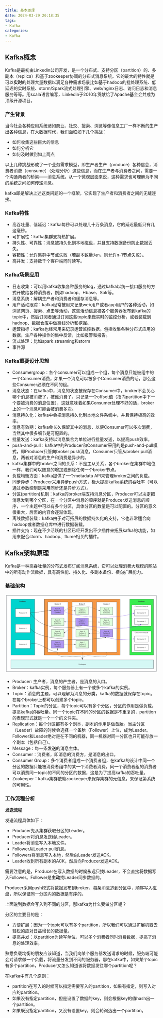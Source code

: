 ```yaml
---
title: 基本原理
date: 2024-03-29 20:18:35
tags:
- Kafka
categories:
- Kafka
---
```


## Kafka概念

Kafka是最初由Linkedin公司开发，是一个分布式、支持分区（partition）的、多副本（replica）和基于zookeeper协调的分布式消息系统。它的最大的特性就是可以**实时**的处理大量数据以满足各种需求场景比如基于hadoop的批处理系统、低延迟的实时系统、storm/Spark流式处理引擎、web/nginx日志、访问日志和消息服务等等。用scala语言编写，Linkedin于2010年贡献给了Apache基金会并成为顶级开源项目。

### 产生背景

当今社会各种应用系统诸如商业、社交、搜索、浏览等像信息工厂一样不断的生产出各种信息，在大数据时代，我们面临如下几个挑战：

- 如何收集这些巨大的信息
- 如何分析它
- 如何及时做到如上两点

以上几种挑战形成了一个业务需求模型，即生产者生产（produce）各种信息，消费者消费（consume）（处理分析）这些信息，而在生产者与消费者之间，需要一个沟通两者的桥梁——消息系统。从一个微观层面来说，这种需求也可理解为不同的系统之间如何传递消息。

kafka即是解决上述这类问题的一个框架，它实现了生产者和消费者之间的无缝连接。



### Kafka特性

- 高吞吐量、低延迟：kafka每秒可以处理几十万条消息，它的延迟最低只有几这毫秒。
- 可扩展性：kafka集群支持热扩展。
- 持久性、可靠性：消息被持久化到本地磁盘，并且支持数据备份防止数据丢失。
- 容错性：允许集群中节点失败（若副本数量为n，则允许n-1节点失败）。
- 高并发：支持数千个客户端同时读写。



### Kafka场景应用

- 日志收集：可以用kafka收集各种服务的log，通过kafka以统一接口服务的方式开放给各种消费者，例如hadoop、Hbase、Solr等。
- 消息系统：解耦生产者和消费者和缓存消息等。
- 用户活动跟踪：kafka经常被用来记录web用户或者app用户的各种活动，如浏览网页、搜索、点击等活动，这些活动信息被各个服务器发布到kafka的topic中，然后订阅者通过订阅这些topic来做实时的监控分析，或者装载到hadoop、数据仓库中做离线分析和挖掘。
- 运营指标：kafka也经常用来记录运营监控数据。包括收集各种分布式应用的数据，生产各种操作的集中反馈，比如报警和报告。
- 流式处理：比如spark streaming和storm
- 事件源



### Kafka重要设计思想

- Consumergroup：各个consumer可以组成一个组，每个消息只能被组中的一个Consumer消费，如果一个消息可以被多个Consumer消费的话，那么这些Consumer必须在不同的组。
- 消息状态：在kafka中，消息的状态被保存在Consumer中，broker不会关心哪个消息被消费了，被谁消费了，只记录一个offset值（指向partition中下一个要被消费的消息位置），这就意味着如果Consumer处理不好的话，broker上的一个消息可能会被消费多次。
- 消息持久化：kafka中会把消息持久化到本地文件系统中，并且保持极高的效率。
- 消息有效期：kafka会长久保留其中的消息，以便Consumer可以多次消费，当然其中很多细节是可配置的。
- 批量发送：kafka支持以消息集合为单位进行批量发送，以提高push效率。
- push-and-pull：kafka中的Producer和Consumer采用的是push-and-pull模式，即Producer只管向broker push消息，Consumer只管从broker pull消息，两者对消息的生产和消费是异步的。
- kafka集群中的broker之间的关系：不是主从关系，各个broker在集群中地位一样，我们可以随意的增加或删除任何一个broker节点。
- 负载均衡方面：kafka提供了一个metadata API来管理broker之间的负载。
- 同步异步：Producer采用异步push方式，极大提高kafka系统的吞吐率（可以通过参数控制是采用同步还是异步方式）。
- 分区(partition)机制：kafka的broker端支持消息分区，Producer可以决定把消息发到哪个分区，在一个分区中消息的顺序就是Producer发送消息的顺序，一个主题中可以有多个分区，具体分区的数量是可以配置的。分区的意义很重大，后面的内容会逐渐体现。
- 离线数据装载：kafka由于对可拓展的数据持久化的支持，它也非常适合向hadoop或者数据仓库中进行数据装载。
- 插件支持：现在不少活跃的社区已经开发出不少插件来拓展kafka的功能，如用来配合storm、hadoop、flume相关的插件。



## Kafka架构原理

Kafka是一种高吞吐量的分布式发布订阅消息系统，它可以处理消费大规模的网站中的所有动作流数据，具有高性能、持久化、多副本备份、横向扩展能力。

### 基础架构

![](kafka-基本原理/2025-03-29_22-22.png)

- Producer: 生产者，消息的产生者，是消息的入口。
- Broker：kafka实例，每个服务器上有一个或多个kafka的实例。
- Topic：消息的主题，可以理解为消息的分类，kafka的数据就保存在topic。在每个broker上都可以创建多个topic。
- Partition：Topic的分区，每个topic可以有多个分区，分区的作用是做负载，提高kafka的吞吐量。同一个topic在不同的分区的数据是不重复的，partition的表现形式就是一个一个的文件夹。
- Replication：每个分区都有多个副本，副本的作用是做备胎。当主分区（Leader）故障的时候会选择一个备胎（Follower）上位，成为Leader。Follower和Leader绝对是在不同的机器，同一机器对同一分区也只可能存放一个副本（包括自己）。
- Message：每一条发送的消息主体。
- Consumer：消费者，即消息的消费方，是消息的出口。
- Consumer Group：多个消费者组成一个消费者组，在kafka的设计中同一个分区的数据只能被消费者组中的某一个消费者消费。同一个消费者组的消费者可以消费同一topic的不同的分区的数据，这是为了提高kafka的吞吐量。
- Zookeeper：kafka集群依赖zookeeper来保存集群的元信息，来保证第系统的可用性。



### 工作流程分析

**发送流程**

发送流程具体如下：

- Producer先从集群获取分区的Leader。
- Producer将消息发送给Leader。
- Leader将消息写入本地文件。
- Follower从Leader pull消息。
- Followers将消息写入本地，然后向Leader发送ACK。
- Leader收到所有副本的ACK，然后向Producer发送ACK。

需要注意的是，Producer在写入数据的时候永远只找Leader，不会直接将数据写入Follower。Follower是**主动**找Leader同步数据的。

Producer采用push模式将数据发布到broker，每条消息追到分区中，顺序写入磁盘，所以保证同一分区内的数据是有序的。

上面说到数据会写入到不同的分区，那kafka为什么要做分区呢？

分区的主要目的是：

- 方便扩展：因为一个topic可以有多个partition，所以我们可以通过扩展机器去轻松的应对日益增长的数据量。
- 提高并发：以partition为读写单位，可以多个消费者同时消费数据，提高了消息的处理效率。

熟悉负载均衡的朋友应该知道，当我们向某个服务器发送请求的时候，服务端可能会对请求做一个负载，将流量分发到不同的服务器，那在kafka中，如果某个topic有多个partition，Producer又怎么知道该将数据发往哪个partition呢？

在kafka中有几个原则：

- partition在写入的时候可以指定需要写入的partition，如果有指定，则写入对应的partition。
- 如果没有指定partition，但是设置了数据的key，则会根据key的值hash出一个partition。
- 如果既没指定partition，又没有设置key，则会轮询选出一个partition。

